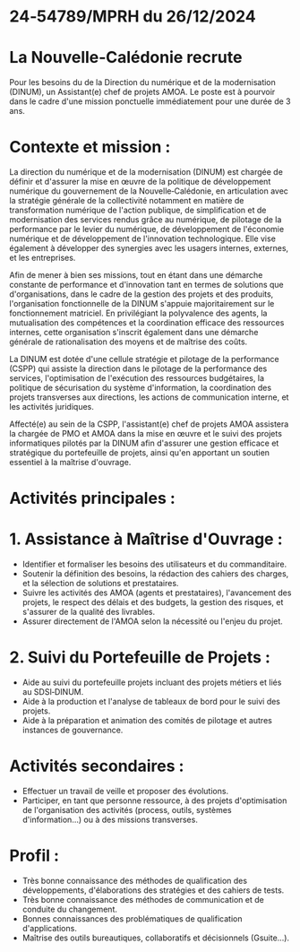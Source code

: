 # 24‑54789/MPRH du 26/12/2024

# La Nouvelle‑Calédonie recrute

Pour les besoins du de la Direction du numérique et de la modernisation (DINUM), un Assistant(e) chef de projets AMOA. Le poste est à pourvoir dans le cadre d'une mission ponctuelle immédiatement pour une durée de 3 ans.

# Contexte et mission :

La direction du numérique et de la modernisation (DINUM) est chargée de définir et d'assurer la mise en œuvre de la politique de développement numérique du gouvernement de la Nouvelle‑Calédonie, en articulation avec la stratégie générale de la collectivité notamment en matière de transformation numérique de l'action publique, de simplification et de modernisation des services rendus grâce au numérique, de pilotage de la performance par le levier du numérique, de développement de l'économie numérique et de développement de l'innovation technologique. Elle vise également à développer des synergies avec les usagers internes, externes, et les entreprises.

Afin de mener à bien ses missions, tout en étant dans une démarche constante de performance et d'innovation tant en termes de solutions que d'organisations, dans le cadre de la gestion des projets et des produits, l'organisation fonctionnelle de la DINUM s'appuie majoritairement sur le fonctionnement matriciel. En privilégiant la polyvalence des agents, la mutualisation des compétences et la coordination efficace des ressources internes, cette organisation s'inscrit également dans une démarche générale de rationalisation des moyens et de maîtrise des coûts.

La DINUM est dotée d'une cellule stratégie et pilotage de la performance (CSPP) qui assiste la direction dans le pilotage de la performance des services, l'optimisation de l'exécution des ressources budgétaires, la politique de sécurisation du système d'information, la coordination des projets transverses aux directions, les actions de communication interne, et les activités juridiques.

Affecté(e) au sein de la CSPP, l'assistant(e) chef de projets AMOA assistera la chargée de PMO et AMOA dans la mise en œuvre et le suivi des projets informatiques pilotés par la DINUM afin d'assurer une gestion efficace et stratégique du portefeuille de projets, ainsi qu'en apportant un soutien essentiel à la maîtrise d'ouvrage.

# Activités principales :

# 1. Assistance à Maîtrise d'Ouvrage :

- Identifier et formaliser les besoins des utilisateurs et du commanditaire.
- Soutenir la définition des besoins, la rédaction des cahiers des charges, et la sélection de solutions et prestataires.
- Suivre les activités des AMOA (agents et prestataires), l'avancement des projets, le respect des délais et des budgets, la gestion des risques, et s'assurer de la qualité des livrables.
- Assurer directement de l'AMOA selon la nécessité ou l'enjeu du projet.

# 2. Suivi du Portefeuille de Projets :

- Aide au suivi du portefeuille projets incluant des projets métiers et liés au SDSI‑DINUM.
- Aide à la production et l'analyse de tableaux de bord pour le suivi des projets.
- Aide à la préparation et animation des comités de pilotage et autres instances de gouvernance.

# Activités secondaires :

- Effectuer un travail de veille et proposer des évolutions.
- Participer, en tant que personne ressource, à des projets d'optimisation de l'organisation des activités (process, outils, systèmes d'information...) ou à des missions transverses.

# Profil :

- Très bonne connaissance des méthodes de qualification des développements, d'élaborations des stratégies et des cahiers de tests.
- Très bonne connaissance des méthodes de communication et de conduite du changement.
- Bonnes connaissances des problématiques de qualification d'applications.
- Maîtrise des outils bureautiques, collaboratifs et décisionnels (Gsuite...).